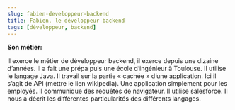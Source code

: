 ```yaml
---
slug: fabien-developpeur-backend
title: Fabien, le développeur backend
tags: [développeur, backend]
---
```


**Son métier:**

Il exerce le métier de développeur backend, il exerce depuis une dizaine d’années. Il a fait une prépa puis une école d’ingénieur à Toulouse. Il utilise le langage Java. Il travail sur la partie « cachée » d’une application. Ici il s’agit de API (mettre le lien wikipedia). Une application simplement pour les employés. Il communique des requêtes de navigateur. Il utilise salesforce. Il nous a décrit les différentes particularités des différents langages.
